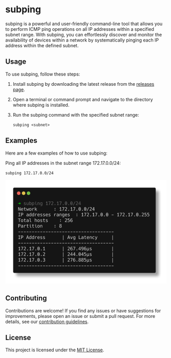 # subping

subping is a powerful and user-friendly command-line tool that allows you to perform ICMP ping operations on all IP
addresses within a specified subnet range. With subping, you can effortlessly discover and monitor the availability of
devices within a network by systematically pinging each IP address within the defined subnet.

## Usage

To use subping, follow these steps:

1. Install subping by downloading the latest release from
   the [releases page](https://github.com/fadhilyori/subping/releases).

2. Open a terminal or command prompt and navigate to the directory where subping is installed.

3. Run the subping command with the specified subnet range:

   ```shell
   subping <subnet>
   ```

## Examples

Here are a few examples of how to use subping:

Ping all IP addresses in the subnet range 172.17.0.0/24:

```shell
subping 172.17.0.0/24
```

![](docs/images/usage-example.png?raw=true)

## Contributing

Contributions are welcome! If you find any issues or have suggestions for improvements, please open an issue or submit a
pull request. For more details, see our [contribution guidelines](CONTRIBUTING.md).

## License

This project is licensed under the [MIT License](LICENSE).
